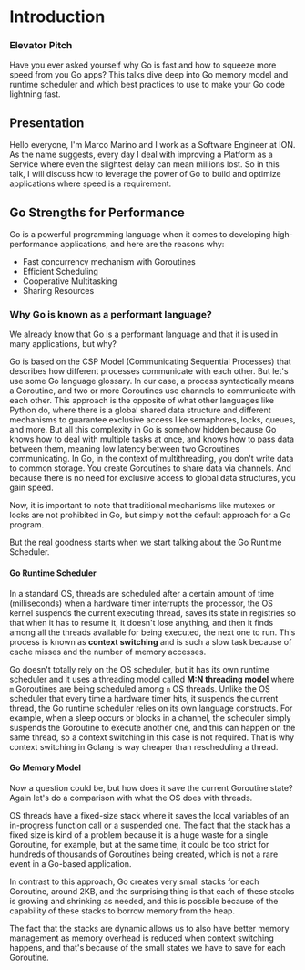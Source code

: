 # Introduction

### Elevator Pitch
Have you ever asked yourself why Go is fast and how to squeeze more speed from you Go apps? This talks dive deep into Go memory model and runtime scheduler and which best practices to use to make your Go code lightning fast.
## Presentation

Hello everyone, I'm Marco Marino and I work as a Software Engineer at ION. As the name suggests, every day I deal with improving a Platform as a Service where even the slightest delay can mean millions lost. So in this talk, I will discuss how to leverage the power of Go to build and optimize applications where speed is a requirement.

## Go Strengths for Performance

Go is a powerful programming language when it comes to developing high-performance applications, and here are the reasons why:

- Fast concurrency mechanism with Goroutines
- Efficient Scheduling
- Cooperative Multitasking
- Sharing Resources

### Why Go is known as a performant language?

We already know that Go is a performant language and that it is used in many applications, but why?

Go is based on the CSP Model (Communicating Sequential Processes) that describes how different processes communicate with each other. But let's use some Go language glossary. In our case, a process syntactically means a Goroutine, and two or more Goroutines use channels to communicate with each other. This approach is the opposite of what other languages like Python do, where there is a global shared data structure and different mechanisms to guarantee exclusive access like semaphores, locks, queues, and more. But all this complexity in Go is somehow hidden because Go knows how to deal with multiple tasks at once, and knows how to pass data between them, meaning low latency between two Goroutines communicating. In Go, in the context of multithreading, you don't write data to common storage. You create Goroutines to share data via channels. And because there is no need for exclusive access to global data structures, you gain speed.

Now, it is important to note that traditional mechanisms like mutexes or locks are not prohibited in Go, but simply not the default approach for a Go program.

But the real goodness starts when we start talking about the Go Runtime Scheduler.

#### Go Runtime Scheduler

In a standard OS, threads are scheduled after a certain amount of time (milliseconds) when a hardware timer interrupts the processor, the OS kernel suspends the current executing thread, saves its state in registries so that when it has to resume it, it doesn't lose anything, and then it finds among all the threads available for being executed, the next one to run. This process is known as **context switching** and is such a slow task because of cache misses and the number of memory accesses.

Go doesn't totally rely on the OS scheduler, but it has its own runtime scheduler and it uses a threading model called **M:N threading model** where `m` Goroutines are being scheduled among `n` OS threads. Unlike the OS scheduler that every time a hardware timer hits, it suspends the current thread, the Go runtime scheduler relies on its own language constructs. For example, when a sleep occurs or blocks in a channel, the scheduler simply suspends the Goroutine to execute another one, and this can happen on the same thread, so a context switching in this case is not required. That is why context switching in Golang is way cheaper than rescheduling a thread.

#### Go Memory Model

Now a question could be, but how does it save the current Goroutine state? Again let's do a comparison with what the OS does with threads.

OS threads have a fixed-size stack where it saves the local variables of an in-progress function call or a suspended one. The fact that the stack has a fixed size is kind of a problem because it is a huge waste for a single Goroutine, for example, but at the same time, it could be too strict for hundreds of thousands of Goroutines being created, which is not a rare event in a Go-based application.

In contrast to this approach, Go creates very small stacks for each Goroutine, around 2KB, and the surprising thing is that each of these stacks is growing and shrinking as needed, and this is possible because of the capability of these stacks to borrow memory from the heap.

The fact that the stacks are dynamic allows us to also have better memory management as memory overhead is reduced when context switching happens, and that's because of the small states we have to save for each Goroutine.
